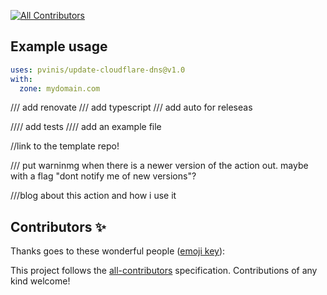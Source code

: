 
<!-- ALL-CONTRIBUTORS-BADGE:START - Do not remove or modify this section -->
[![All Contributors](https://img.shields.io/badge/all_contributors-0-orange.svg?style=flat-square)](#contributors-)
<!-- ALL-CONTRIBUTORS-BADGE:END -->


## Example usage

```yml
uses: pvinis/update-cloudflare-dns@v1.0
with:
  zone: mydomain.com
```





/// add renovate
/// add typescript
/// add auto for releseas

//// add tests
//// add an example file

//link to the template repo!


/// put warninmg when there is a newer version of the action out. maybe with a flag "dont notify me of new versions"?

///blog about this action and how i use it


## Contributors ✨

Thanks goes to these wonderful people ([emoji key](https://allcontributors.org/docs/en/emoji-key)):

<!-- ALL-CONTRIBUTORS-LIST:START - Do not remove or modify this section -->
<!-- prettier-ignore-start -->
<!-- markdownlint-disable -->
<!-- markdownlint-restore -->
<!-- prettier-ignore-end -->
<!-- ALL-CONTRIBUTORS-LIST:END -->

This project follows the [all-contributors](https://github.com/all-contributors/all-contributors) specification. Contributions of any kind welcome!
